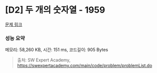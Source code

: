 # [D2] 두 개의 숫자열 - 1959 

[문제 링크](https://swexpertacademy.com/main/code/problem/problemDetail.do?contestProbId=AV5PpoFaAS4DFAUq) 

### 성능 요약

메모리: 58,260 KB, 시간: 151 ms, 코드길이: 905 Bytes



> 출처: SW Expert Academy, https://swexpertacademy.com/main/code/problem/problemList.do